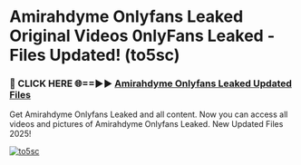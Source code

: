# Amirahdyme Onlyfans Leaked Original Videos 0nlyFans Leaked - Files Updated! (to5sc)

<h3>🔴 CLICK HERE 🌐==►► <a href="https://tinyurl.com/4seja8ks" rel="nofollow">Amirahdyme Onlyfans Leaked Updated Files</a></h3>

Get Amirahdyme Onlyfans Leaked and all content. Now you can access all videos and pictures of Amirahdyme Onlyfans Leaked. New Updated Files 2025!

[![to5sc](https://i.imgur.com/EWjZXRe.gif)](https://tinyurl.com/4seja8ks)
